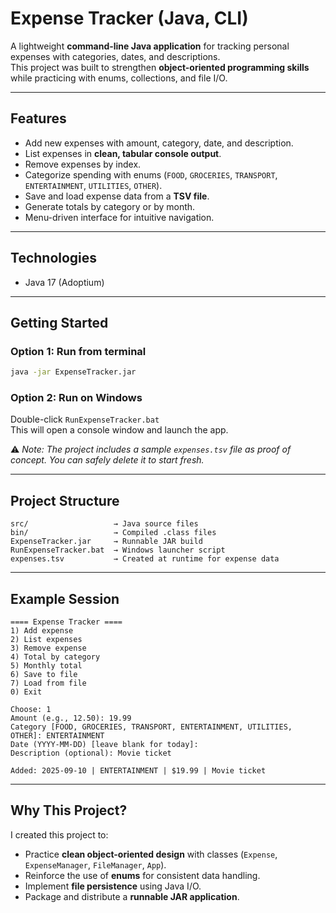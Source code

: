 # Expense Tracker (Java, CLI)

A lightweight **command-line Java application** for tracking personal expenses with categories, dates, and descriptions.  
This project was built to strengthen **object-oriented programming skills** while practicing with enums, collections, and file I/O.  

---

## Features
- Add new expenses with amount, category, date, and description.  
- List expenses in **clean, tabular console output**. 
- Remove expenses by index.  
- Categorize spending with enums (`FOOD`, `GROCERIES`, `TRANSPORT`, `ENTERTAINMENT`, `UTILITIES`, `OTHER`).  
- Save and load expense data from a **TSV file**.  
- Generate totals by category or by month.  
-  Menu-driven interface for intuitive navigation.  

---

## Technologies
- Java 17 (Adoptium)
  
---

## Getting Started

### Option 1: Run from terminal
```bash
java -jar ExpenseTracker.jar
```

### Option 2: Run on Windows
Double-click `RunExpenseTracker.bat`  
This will open a console window and launch the app.

⚠️ *Note: The project includes a sample `expenses.tsv` file as proof of concept. You can safely delete it to start fresh.*

---

## Project Structure
```
src/                   → Java source files
bin/                   → Compiled .class files
ExpenseTracker.jar     → Runnable JAR build
RunExpenseTracker.bat  → Windows launcher script
expenses.tsv           → Created at runtime for expense data
```

---

## Example Session
```
==== Expense Tracker ====
1) Add expense
2) List expenses
3) Remove expense
4) Total by category
5) Monthly total
6) Save to file
7) Load from file
0) Exit

Choose: 1
Amount (e.g., 12.50): 19.99
Category [FOOD, GROCERIES, TRANSPORT, ENTERTAINMENT, UTILITIES, OTHER]: ENTERTAINMENT
Date (YYYY-MM-DD) [leave blank for today]:
Description (optional): Movie ticket

Added: 2025-09-10 | ENTERTAINMENT | $19.99 | Movie ticket
```

---

## Why This Project?
I created this project to:
- Practice **clean object-oriented design** with classes (`Expense`, `ExpenseManager`, `FileManager`, `App`).  
- Reinforce the use of **enums** for consistent data handling.  
- Implement **file persistence** using Java I/O.  
- Package and distribute a **runnable JAR application**.  
